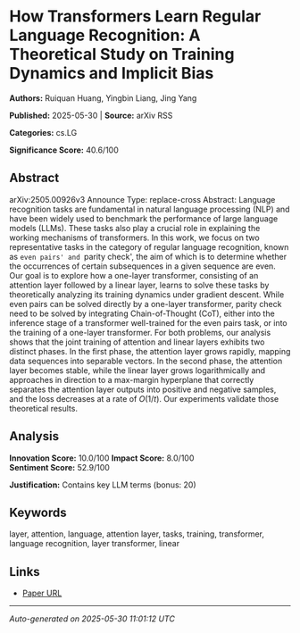 # How Transformers Learn Regular Language Recognition: A Theoretical Study on Training Dynamics and Implicit Bias

**Authors:** Ruiquan Huang, Yingbin Liang, Jing Yang

**Published:** 2025-05-30 | **Source:** arXiv RSS

**Categories:** cs.LG

**Significance Score:** 40.6/100

## Abstract

arXiv:2505.00926v3 Announce Type: replace-cross 
Abstract: Language recognition tasks are fundamental in natural language processing (NLP) and have been widely used to benchmark the performance of large language models (LLMs). These tasks also play a crucial role in explaining the working mechanisms of transformers. In this work, we focus on two representative tasks in the category of regular language recognition, known as `even pairs' and `parity check', the aim of which is to determine whether the occurrences of certain subsequences in a given sequence are even. Our goal is to explore how a one-layer transformer, consisting of an attention layer followed by a linear layer, learns to solve these tasks by theoretically analyzing its training dynamics under gradient descent. While even pairs can be solved directly by a one-layer transformer, parity check need to be solved by integrating Chain-of-Thought (CoT), either into the inference stage of a transformer well-trained for the even pairs task, or into the training of a one-layer transformer. For both problems, our analysis shows that the joint training of attention and linear layers exhibits two distinct phases. In the first phase, the attention layer grows rapidly, mapping data sequences into separable vectors. In the second phase, the attention layer becomes stable, while the linear layer grows logarithmically and approaches in direction to a max-margin hyperplane that correctly separates the attention layer outputs into positive and negative samples, and the loss decreases at a rate of $O(1/t)$. Our experiments validate those theoretical results.

## Analysis

**Innovation Score:** 10.0/100
**Impact Score:** 8.0/100  
**Sentiment Score:** 52.9/100

**Justification:** Contains key LLM terms (bonus: 20)

## Keywords

layer, attention, language, attention layer, tasks, training, transformer, language recognition, layer transformer, linear

## Links

- [Paper URL](https://arxiv.org/abs/2505.00926)

---
*Auto-generated on 2025-05-30 11:01:12 UTC*

